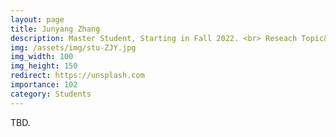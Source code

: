```yaml
---
layout: page
title: Junyang Zhang
description: Master Student, Starting in Fall 2022. <br> Reseach Topic&#58; Deep Sparse Learning.
img: /assets/img/stu-ZJY.jpg
img_width: 100
img_height: 150
redirect: https://unsplash.com
importance: 102
category: Students
---
```


TBD.
